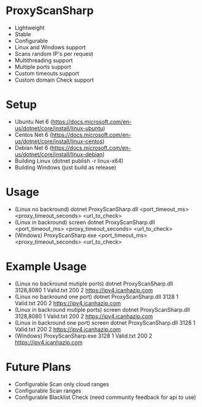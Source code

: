 # ProxyScanSharp
- Lightweight
- Stable
- Configurable
- Linux and Windows support
- Scans random IP's per request
- Multithreading support
- Multiple ports support
- Custom timeouts support
- Custom domain Check support

# Setup
- Ubuntu Net 6 (https://docs.microsoft.com/en-us/dotnet/core/install/linux-ubuntu)
- Centos Net 6 (https://docs.microsoft.com/en-us/dotnet/core/install/linux-centos)
- Debian Net 6 (https://docs.microsoft.com/en-us/dotnet/core/install/linux-debian)
- Building Linux (dotnet publish -r linux-x64)
- Building Windows (just build as release)

# Usage
- (Linux no backround) dotnet ProxyScanSharp.dll <ports> <threads> <filename> <port_timeout_ms> <proxy_timeout_seconds> <url_to_check>
- (Linux in backround) screen dotnet ProxyScanSharp.dll <ports> <threads> <filename> <port_timeout_ms> <proxy_timeout_seconds> <url_to_check>
- (Windows) ProxyScanSharp.exe <ports> <threads> <filename> <port_timeout_ms> <proxy_timeout_seconds> <url_to_check>

# Example Usage
- (Linux no backround mutiple ports) dotnet ProxyScanSharp.dll 3128,8080 1 Valid.txt 200 2 https://ipv4.icanhazip.com
- (Linux no backround one port) dotnet ProxyScanSharp.dll 3128 1 Valid.txt 200 2 https://ipv4.icanhazip.com
- (Linux in backround mutiple ports) screen dotnet ProxyScanSharp.dll 3128,8080 1 Valid.txt 200 2 https://ipv4.icanhazip.com
- (Linux in backround one port) screen dotnet ProxyScanSharp.dll 3128 1 Valid.txt 200 2 https://ipv4.icanhazip.com
- (Windows) ProxyScanSharp.exe 3128 1 Valid.txt 200 2 https://ipv4.icanhazip.com

# Future Plans
- Configurable Scan only cloud ranges
- Configurable Scan ranges
- Configurable Blacklist Check (need community feedback for api to use)